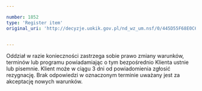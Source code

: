 ```yaml
---

number: 1852
type: 'Register item'
original_uri: 'http://decyzje.uokik.gov.pl/nd_wz_um.nsf/0/445D55F68E0C6F97C12576D5004D55D7?OpenDocument'


---
```


Oddział w razie konieczności zastrzega sobie prawo zmiany warunków, terminów lub programu powiadamiając o tym bezpośrednio Klienta ustnie lub pisemnie. Klient może w ciągu 3 dni od powiadomienia zgłosić rezygnację. Brak odpowiedzi w oznaczonym terminie uważany jest za akceptację nowych warunków.
